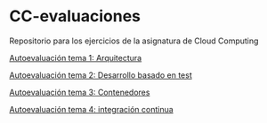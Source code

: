 # CC-evaluaciones
Repositorio para los ejercicios de la asignatura de Cloud Computing

[Autoevaluación tema 1: Arquitectura](./ev_01.md)

[Autoevaluación tema 2: Desarrollo basado en test](./ev_02.md)

[Autoevaluación tema 3: Contenedores](./ev_03.md)

[Autoevaluación tema 4: integración continua](./ev_04.md)
